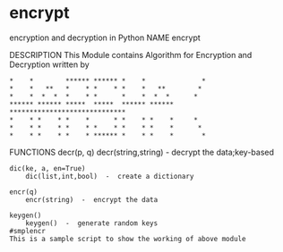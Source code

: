 # encrypt
encryption and decryption in Python
NAME
    encrypt

DESCRIPTION
    This Module contains Algorithm for Encryption and Decryption
                       written by
    
    *    *        ****** ****** *    *              *
    *    *   **   *    * *    * *    *   **        *
    *    *  *  *  *    * *      *    *  *  *      *
    ****** ****** *****  *****  ****** ******    *****************************
    *    * *    * *    *      * *    * *    *     *
    *    * *    * *    * *    * *    * *    *      *
    *    * *    * *    * ****** *    * *    *       *

FUNCTIONS
    decr(p, q)
        decr(string,string)  -  decrypt the data;key-based
    
    dic(ke, a, en=True)
        dic(list,int,bool)  -  create a dictionary
    
    encr(q)
        encr(string)  -  encrypt the data
    
    keygen()
        keygen()  -  generate random keys
    #smplencr
    This is a sample script to show the working of above module
